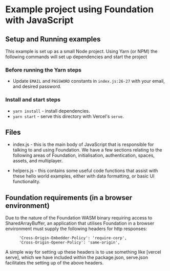 # Example project using Foundation with JavaScript

## Setup and Running examples

This example is set up as a small Node project. Using Yarn (or NPM) the following commands will set up dependencies and start the project

### Before running the Yarn steps

- Update `EMAIL` and `PASSWORD` constants in `index.js:26-27` with your email, and desired password.

### Install and start steps

- `yarn install` - install dependencies.
- `yarn start` - serve this directory with Vercel's `serve`.

## Files

- index.js - this is the main body of JavaScript that is responsible for talking to and using Foundation. We have a few sections relating to the following areas of Foundation, initialisation, authentication, spaces, assets, and multiplayer.

- helpers.js - this contains some useful code functions that assist with these hello world examples, either with data formatting, or basic UI functionality.

## Foundation requirements (in a browser environment)

Due to the nature of the Foundation WASM binary requiring access to SharedArrayBuffer, an application that utilises Foundation in a browser environment must supply the following headers for http responses:

```
      'Cross-Origin-Embedder-Policy': 'require-corp',
      'Cross-Origin-Opener-Policy': 'same-origin',
```

A simple way for setting up these headers is to use something like [vercel serve], which we have included within the package.json, serve.json facilitates the setting up of the above headers.
